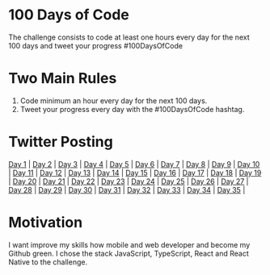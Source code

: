 # 100 Days of Code
The challenge consists to code at least one hours every day for the next 100 days and tweet your progress #100DaysOfCode

# Two Main Rules

1. Code minimum an hour every day for the next 100 days.
2. Tweet your progress every day with the #100DaysOfCode hashtag.

# Twitter Posting

[Day 1](https://twitter.com/ALisboa45/status/1269601904306327552) | 
[Day 2](https://twitter.com/ALisboa45/status/1269981447496118273) |
[Day 3](https://twitter.com/ALisboa45/status/1270428628359303168) |
[Day 4](https://twitter.com/ALisboa45/status/1270788510019194880) |
[Day 5](https://twitter.com/ALisboa45/status/1271163225413955584) |
[Day 6](https://twitter.com/ALisboa45/status/1271428237818761216) |
[Day 7](https://twitter.com/ALisboa45/status/1271948508472500224) |
[Day 8](https://twitter.com/ALisboa45/status/1272229278990680069) |
[Day 9](https://twitter.com/ALisboa45/status/1272512095402295296) |
[Day 10](https://twitter.com/ALisboa45/status/1273020570507137024) |
[Day 11](https://twitter.com/ALisboa45/status/1273339693879439367) |
[Day 12](https://twitter.com/ALisboa45/status/1273733073998434306) |
[Day 13](https://twitter.com/ALisboa45/status/1274135969772515328) |
[Day 14](https://twitter.com/ALisboa45/status/1274431298724118529) |
[Day 15](https://twitter.com/ALisboa45/status/1274761390901932034) |
[Day 16](https://twitter.com/ALisboa45/status/1275138082858315777) |
[Day 17](https://twitter.com/ALisboa45/status/1275485081235329028) |
[Day 18](https://twitter.com/ALisboa45/status/1275923867798843395) |
[Day 19](https://twitter.com/ALisboa45/status/1276277448406175746) |
[Day 20](https://twitter.com/ALisboa45/status/1276637971882573827) |
[Day 21](https://twitter.com/ALisboa45/status/1276986667409330176) |
[Day 22](https://twitter.com/ALisboa45/status/1277345220296876038) |
[Day 23](https://twitter.com/ALisboa45/status/1277702627095195650) |
[Day 24](https://twitter.com/ALisboa45/status/1278084645263945729) |
[Day 25](https://twitter.com/ALisboa45/status/1278476625240260611) |
[Day 26](https://twitter.com/ALisboa45/status/1278778567040606208) |
[Day 27](https://twitter.com/ALisboa45/status/1279125975884877826) |
[Day 28](https://twitter.com/ALisboa45/status/1279427271418404864) |
[Day 29](https://twitter.com/ALisboa45/status/1279864200903491585) |
[Day 30](https://twitter.com/ALisboa45/status/1280221141324509184) |
[Day 31](https://twitter.com/ALisboa45/status/1280657720102748168) |
[Day 32](https://twitter.com/ALisboa45/status/1280930813757009920) |
[Day 33](https://twitter.com/ALisboa45/status/1281303737638797314) |
[Day 34](https://twitter.com/ALisboa45/status/1281708631671681027) |
[Day 35](https://twitter.com/ALisboa45/status/1282078231068323840) |

# Motivation

I want improve my skills how mobile and web developer and become my Github green. I chose the stack JavaScript, TypeScript, React and React Native to the challenge.
